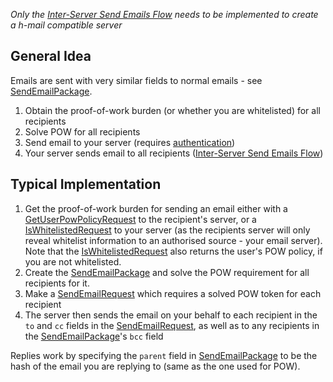 *Only the [Inter-Server Send Emails Flow](../Server-Only%20Flows/Inter-Server%20Send%20Emails%20Flow.md) needs to be implemented to create a h-mail compatible server*
## General Idea
Emails are sent with very similar fields to normal emails - see [SendEmailPackage](../generated/email/SendEmailPackage.md).

1. Obtain the proof-of-work burden (or whether you are whitelisted) for all recipients
2. Solve POW for all recipients
3. Send email to your server (requires [authentication](Authentication%20Flow.md))
4. Your server sends email to all recipients ([Inter-Server Send Emails Flow](../Server-Only%20Flows/Inter-Server%20Send%20Emails%20Flow.md))

## Typical Implementation
1. Get the proof-of-work burden for sending an email either with a [GetUserPowPolicyRequest](../generated/routes/foreign/get_user_pow_policy/GetUserPowPolicyRequest.md) to the recipient's server, or a [IsWhitelistedRequest](../generated/routes/native/is_whitelisted/IsWhitelistedRequest.md) to your server (as the recipients server will only reveal whitelist information to an authorised source - your email server). Note that the [IsWhitelistedRequest](../generated/routes/native/is_whitelisted/IsWhitelistedRequest.md) also returns the user's POW policy, if you are not whitelisted.
2. Create the [SendEmailPackage](../generated/email/SendEmailPackage.md) and solve the POW requirement for all recipients for it.
3. Make a [SendEmailRequest](../generated/routes/native/send_email/SendEmailRequest.md) which requires a solved POW token for each recipient
4. The server then sends the email on your behalf to each recipient in the `to` and `cc` fields in the [SendEmailRequest](../generated/routes/native/send_email/SendEmailRequest.md), as well as to any recipients in the [SendEmailPackage](../generated/email/SendEmailPackage.md)'s `bcc` field

Replies work by specifying the `parent` field in [SendEmailPackage](../generated/email/SendEmailPackage.md) to be the hash of the email you are replying to (same as the one used for POW).

